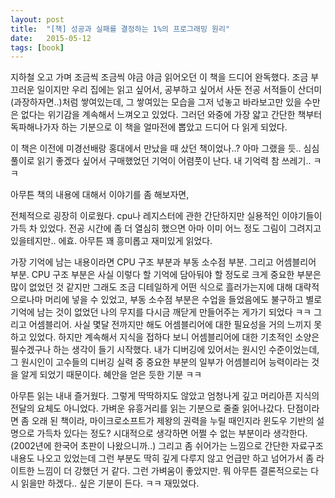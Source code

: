 ```yaml
---
layout: post
title:  "[책] 성공과 실패를 결정하는 1%의 프로그래밍 원리"
date:   2015-05-12
tags: [book]
---
```


  지하철 오고 가며 조금씩 조금씩 야금 야금 읽어오던 이 책을 드디어 완독했다. 조금 부끄러운 일이지만 우리 집에는 읽고 싶어서, 공부하고 싶어서 사둔 전공 서적들이 산더미(과장하자면..)처럼 쌓여있는데, 그 쌓여있는 모습을 그저 넋놓고 바라보고만 있을 수만은 없다는 위기감을 계속해서 느껴오고 있었다. 그러던 와중에 가장 얇고 간단한 책부터 독파해나가자 하는 기분으로 이 책을 얼마전에 뽑았고 드디어 다 읽게 되었다.

  이 책은 이전에 미경선배랑 홍대에서 만났을 때 샀던 책이었나..? 아마 그랬을 듯.. 심심풀이로 읽기 좋겠다 싶어서 구매했었던 기억이 어렴풋이 난다. 내 기억력 참 쓰레기.. ㅋㅋ

  아무튼 책의 내용에 대해서 이야기를 좀 해보자면,

  전체적으로 굉장히 이로웠다. cpu나 레지스터에 관한 간단하지만 실용적인 이야기들이 가득 차 있었다. 전공 시간에 좀 더 열심히 했으면 아마 이미 어느 정도 그림이 그려지고 있을테지만.. 에효. 아무튼 꽤 흥미롭고 재미있게 읽었다.

  가장 기억에 남는 내용이라면 CPU 구조 부분과 부동 소수점 부분. 그리고 어셈블리어 부분. CPU 구조 부분은 사실 이렇다 할 기억에 담아둬야 할 정도로 크게 중요한 부분은 많이 없었던 것 같지만 그래도 조금 디테일하게 어떤 식으로 흘러가는지에 대해 대략적으로나마 머리에 넣을 수 있었고, 부동 소수점 부분은 수업을 들었음에도 불구하고 별로 기억에 남는 것이 없었던 나의 무지를 다시금 깨닫게 만들어주는 게가기 되었다 ㅋㅋ 그리고 어셈블리어.
  사실 몇달 전까지만 해도 어셈블리어에 대한 필요성을 거의 느끼지 못하고 있었다. 하지만 계속해서 지식을 접하다 보니 어셈블리어에 대한 기초적인 소양은 필수겠구나 하는 생각이 들기 시작했다. 내가 디버깅에 있어서는 원시인 수준이었는데, 그 원시인이 고수들의 디버깅 실력 중 중요한 부분의 일부가 어셈블리어 능력이라는 것을 알게 되었기 때문이다. 혜안을 얻은 듯한 기분 ㅋㅋ

  아무튼 읽는 내내 즐거웠다. 그렇게 딱딱하지도 않았고 엄청나게 깊고 머리아픈 지식의 전달의 요체도 아니었다. 가벼운 유흥거리를 읽는 기분으로 줄줄 읽어나갔다.
  단점이라면 좀 오래 된 책이라, 마이크로소프트가 제왕의 권력을 누릴 때인지라 윈도우 기반의 설명으로 가득차 있다는 정도? 시대적으로 생각하면 어쩔 수 없는 부분이라 생각한다.(2002년에 한국어 초판이 나왔으니까..) 그리고 좀 쉬어가는 느낌으로 간단한 자료구조 내용도 나오고 있었는데 그런 부분도 딱히 깊게 다루지 않고 언급만 하고 넘어가서 좀 라이트한 느낌이 더 강했던 거 같다. 그런 가벼움이 좋았지만.
  뭐 아무튼 결론적으로는 다시 읽을만 하겠다.. 싶은 기분이 든다. ㅋㅋ 재밌었다.